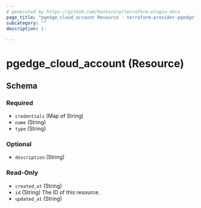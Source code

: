 ```yaml
---
# generated by https://github.com/hashicorp/terraform-plugin-docs
page_title: "pgedge_cloud_account Resource - terraform-provider-pgedge"
subcategory: ""
description: |-
  
---
```


# pgedge_cloud_account (Resource)





<!-- schema generated by tfplugindocs -->
## Schema

### Required

- `credentials` (Map of String)
- `name` (String)
- `type` (String)

### Optional

- `description` (String)

### Read-Only

- `created_at` (String)
- `id` (String) The ID of this resource.
- `updated_at` (String)
